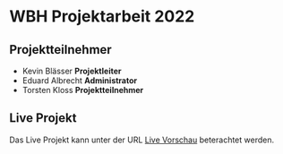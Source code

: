 # WBH Projektarbeit 2022

## Projektteilnehmer
- Kevin Blässer **Projektleiter**
- Eduard Albrecht **Administrator**
- Torsten Kloss **Projektteilnehmer**

## Live Projekt
Das Live Projekt kann unter der URL [Live Vorschau](https://wbhprojekt2022.vercel.app/) beterachtet werden.